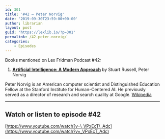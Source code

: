 ```yaml
---
id: 301
title: '#42 – Peter Norvig'
date: '2019-09-30T23:59:00+00:00'
author: librarian
layout: post
guid: 'https://lexlib.io/?p=301'
permalink: /42-peter-norvig/
categories:
    - Episodes
---
```


Books mentioned on Lex Fridman Podcast #42:

1. **[Artificial Intelligence: A Modern Approach](https://amzn.to/3Xk2Od0)** by Stuart Russell, Peter Norvig

Peter Norvig is an American computer scientist and Distinguished Education Fellow at the Stanford Institute for Human-Centered AI. He previously served as a director of research and search quality at Google. [Wikipedia](https://en.wikipedia.org/wiki/Peter_Norvig)

- - - - - -

## Watch or listen to episode #42

[https://www.youtube.com/watch?v=\_VPxEcT\_Adc](https://www.youtube.com/watch?v=_VPxEcT_Adc)
